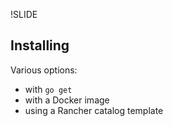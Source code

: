 !SLIDE
## Installing


Various options:

* with `go get`
* with a Docker image
* using a Rancher catalog template


